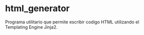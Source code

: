 # html_generator
Programa utilitario que permite escribir codigo HTML utilizando el Templating Engine Jinja2.
